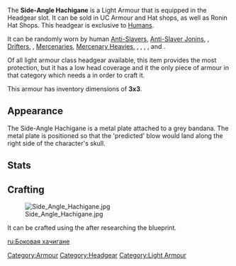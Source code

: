 The **Side-Angle Hachigane** is a Light Armour that is equipped in the
Headgear slot. It can be sold in UC Armour and Hat shops, as well as
Ronin Hat Shops. This headgear is exclusive to
[Humans](Human.md "wikilink").

It can be randomly worn by human [Anti-Slavers](Anti-Slaver.md "wikilink"),
[Anti-Slaver Jonins](Anti-Slaver_Jonin.md "wikilink"), [](Anti-Slaver_(unarmed).md),
[Drifters](Drifter.md "wikilink"), [](Grass_Pirate.md), [Mercenaries](Mercenary.md "wikilink"),
[Mercenary Heavies](Mercenary_Heavy.md "wikilink"), [](Straw_Lieutenant.md), [](Tech_Hunter.md), [](Tech_Hunter_Gate_Guard.md), [](Tech_Hunter_Guard.md), and [](Tech_Hunter_Ruins.md).

Of all light armour class headgear available, this item provides the
most protection, but it has a low head coverage and it the only piece of
armour in that category which needs a [](Heavy_Armour_Smithy.md) in order to craft it.

This armour has inventory dimensions of **3x3**.

## Appearance

The Side-Angle Hachigane is a metal plate attached to a grey bandana.
The metal plate is positioned so that the 'predicted' blow would land
along the right side of the character's skull.

## Stats

## Crafting

<figure>
<img src="Side_Angle_Hachigane.jpg" title="Side_Angle_Hachigane.jpg" />
<figcaption>Side_Angle_Hachigane.jpg</figcaption>
</figure>

It can be crafted using the [](Heavy_Armour_Smithy.md) after researching the blueprint.

[ru:Боковая хачигане](ru:Боковая_хачигане "wikilink")

[Category:Armour](Category:Armour "wikilink")
[Category:Headgear](Category:Headgear "wikilink") [Category:Light
Armour](Category:Light_Armour "wikilink")
